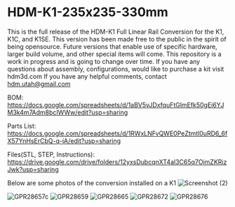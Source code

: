 # HDM-K1-235x235-330mm
This is the full release of the HDM-K1 Full Linear Rail Conversion for the K1, K1C, and K1SE.
This version has been made free to the public in the spirit of being opensource. Future versions that enable use of specific hardware, larger build volume, and other special items will come. This repository is a work in progress and is going to change over time. If you have any questions about assembly, configurations, would like to purchase a kit visit hdm3d.com If you have any helpful comments, contact hdm.utah@gmail.com 

BOM: https://docs.google.com/spreadsheets/d/1aBV5vJDxfquFtGlmEfk50gEi6YJM3k4m7Adm8bcIWWw/edit?usp=sharing

Parts List: https://docs.google.com/spreadsheets/d/1RWxLNFvQWE0PeZtmtl0uRD6_6fX57YnHsErCbQ-q-jA/edit?usp=sharing 

Files(STL, STEP, Instructions): https://drive.google.com/drive/folders/12yxsDubcqnXT4al3C65q7OimZKRizJwk?usp=sharing

Below are some photos of the conversion installed on a K1 
![Screenshot (2)](https://github.com/user-attachments/assets/f640cb8b-39bc-4697-8a5f-2e978c4d0f59)

![GPR28657c](https://github.com/user-attachments/assets/5cd86475-0467-482d-977f-553747033b4d)
![GPR28659](https://github.com/user-attachments/assets/adcf967e-9bd1-48d9-aabc-c5769aeddf7c)
![GPR28665](https://github.com/user-attachments/assets/0dcab89d-17df-4c2b-8e83-da24c00c00a8)
![GPR28672](https://github.com/user-attachments/assets/bfbb6e19-9ad9-4d0d-a04b-7e063b4a759d)
![GPR28676](https://github.com/user-attachments/assets/516d1d18-dc96-4826-83f7-950494eda87f)

